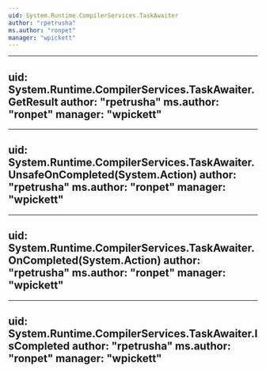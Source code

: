 ```yaml
---
uid: System.Runtime.CompilerServices.TaskAwaiter
author: "rpetrusha"
ms.author: "ronpet"
manager: "wpickett"
---
```


---
uid: System.Runtime.CompilerServices.TaskAwaiter.GetResult
author: "rpetrusha"
ms.author: "ronpet"
manager: "wpickett"
---

---
uid: System.Runtime.CompilerServices.TaskAwaiter.UnsafeOnCompleted(System.Action)
author: "rpetrusha"
ms.author: "ronpet"
manager: "wpickett"
---

---
uid: System.Runtime.CompilerServices.TaskAwaiter.OnCompleted(System.Action)
author: "rpetrusha"
ms.author: "ronpet"
manager: "wpickett"
---

---
uid: System.Runtime.CompilerServices.TaskAwaiter.IsCompleted
author: "rpetrusha"
ms.author: "ronpet"
manager: "wpickett"
---
